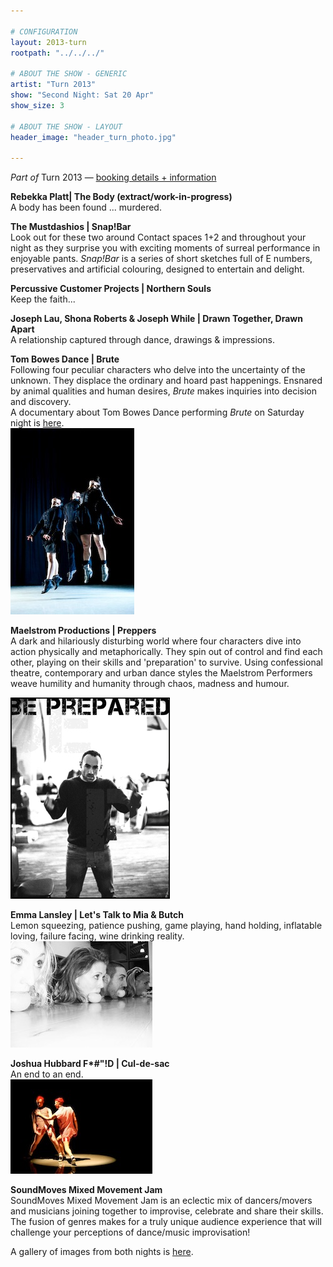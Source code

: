 ```yaml
---

# CONFIGURATION
layout: 2013-turn
rootpath: "../../../"

# ABOUT THE SHOW - GENERIC
artist: "Turn 2013"
show: "Second Night: Sat 20 Apr"
show_size: 3

# ABOUT THE SHOW - LAYOUT
header_image: "header_turn_photo.jpg"

---
```

*Part of* Turn 2013 — [booking details + information](/current/2013-turn/index.html)       
        
**Rebekka Platt| The Body (extract/work-in-progress)**    
A body has been found ... murdered.  
        
**The Mustdashios | Snap!Bar**    
Look out for these two around Contact spaces 1+2 and throughout your night as they surprise you with exciting moments of surreal performance in enjoyable pants. *Snap!Bar* is a series of short sketches full of E numbers, preservatives and artificial colouring, designed to entertain and delight.    
       
**Percussive Customer Projects | Northern Souls**   
Keep the faith...    
        
**Joseph Lau, Shona Roberts & Joseph While | Drawn Together, Drawn Apart**    
A relationship captured through dance, drawings & impressions.     
        
**Tom Bowes Dance | Brute**    
Following four peculiar characters who delve into the uncertainty of the unknown. They displace the ordinary and hoard past happenings. Ensnared by animal qualities and human desires, *Brute* makes inquiries into decision and discovery.                
A documentary about Tom Bowes Dance performing *Brute* on Saturday night is [here](http://vimeo.com/66465915).    
![Tom Bowes Dance](tom_bowes_dance.jpg)    
        
**Maelstrom Productions | Preppers**    
A dark and hilariously disturbing world where four characters dive into action physically and metaphorically. They spin out of control and find each other, playing on their skills and 'preparation' to survive. Using confessional theatre, contemporary and urban dance styles the Maelstrom Performers weave humility and humanity through chaos, madness and humour.            

![Maelstrom Productions](preppers.jpg)    
  
**Emma Lansley | Let's Talk to Mia & Butch**    
Lemon squeezing, patience pushing, game playing, hand holding, inflatable loving, failure facing, wine drinking reality.     
![Emma Lansley](emma_lansley.jpg)    
        
**Joshua Hubbard F\*#"!D | Cul-de-sac**    
An end to an end.    
![Joshua Hubbard](JoshuaHubbard.jpg)    

**SoundMoves Mixed Movement Jam**    
SoundMoves Mixed Movement Jam is an eclectic mix of dancers/movers and musicians joining together to improvise, celebrate and share their skills. The fusion of genres makes for a truly unique audience experience that will challenge your perceptions of dance/music
improvisation!
    
A gallery of images from both nights is [here](/galleries/2013-turn/index.html).
